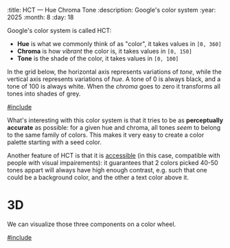 :title: HCT — Hue Chroma Tone
:description: Google's color system
:year: 2025
:month: 8
:day: 18

[](https://m3.material.io/blog/science-of-color-design)

Google's color system is called HCT:

- **Hue** is what we commonly think of as "color", it takes values in `[0, 360]`
- **Chroma** is how *vibrant* the color is, it takes values in `[0, 150]`
- **Tone** is the shade of the color, it takes values in `[0, 100]`

In the grid below, the horizontal axis represents variations of *tone*, while the vertical axis represents variations of *hue*. A tone of 0 is always black, and a tone of 100 is always white. When the *chroma* goes to zero it transforms all tones into shades of grey.

[#include](assets/hct/hct.html)

What's interesting with this color system is that it tries to be as **perceptually accurate** as possible: for a given hue and chroma, all tones *seem* to belong to the same family of colors. This makes it very easy to create a color palette starting with a seed color.

Another feature of HCT is that it is [accessible](https://developer.mozilla.org/en-US/docs/Web/Accessibility) (in this case, compatible with people with visual impairements): it guarantees that 2 colors picked 40-50 tones appart will always have high enough contrast, e.g. such that one could be a background color, and the other a text color above it.

# 3D

We can visualize those three components on a color wheel.

[#include](assets/hct/hct-3d.html)
